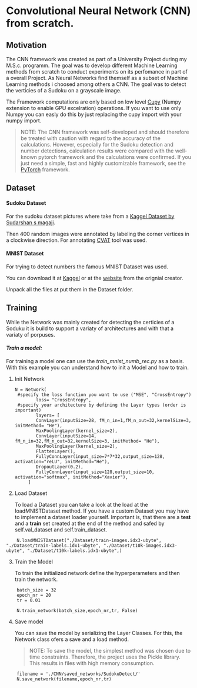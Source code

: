# Convolutional Neural Network (CNN) from scratch.

## Motivation

The CNN framework was created as part of a University Project during my M.S.c. programm. The goal was to develop different Machine Learning methods from scratch to conduct experiments on its perfomance in part of a overall Project. As Neural Networks find themself as a subset of Machine Learning methods i choosed among others a CNN. The goal was to detect the verticies of a Sudoku on a grayscale image.

The Framework computations are only based on low level [Cupy](https://docs.cupy.dev/en/stable/install.html) (Numpy extension to enable GPU excelration) operations. If you want to use only Numpy you can easly do this by just replacing the cupy import with your numpy import.

> NOTE: The CNN framework was self-developed and should therefore be treated with caution with regard to the accuracy of the calculations. However, especially for the Sudoku detection and number detections, calculation results were compared with the well-known pytorch framework and the calculations were confirmed. If you just need a simple, fast and highly customizable framework, see the [PyTorch](https://pytorch.org/get-started/locally/) framework.


## Dataset

#### Sudoku Dataset

For the sudoku dataset pictures where take from a [Kaggel Dataset by Sudarshan s magaji](https://www.kaggle.com/datasets/macfooty/sudoku-box-detection/data).

Then 400 random images were annotated by labeling the corner vertices in a clockwise direction. For annotating [CVAT](https://www.cvat.ai/) tool was used.

#### MNIST Dataset

For trying to detect numbers the famous MNIST Dataset was used.

You can download it at [Kaggel](https://www.kaggle.com/datasets/hojjatk/mnist-dataset) or at the [website](http://yann.lecun.com/exdb/mnist/) from the orignial creator.

Unpack all the files at put them in the Dataset folder.


## Training

While the Network was mainly created for detecting the certicies of a Soduku it is build to support a variaty of architectures and with that a variaty of porpuses.

#### *Train a model:*

For training a model one can use the *train_mnist_numb_rec.py* as a basis. With this example you can understand how to init a Model and how to train.

1. Init Network

   ```
   N = Network(
   	#specify the loss function you want to use ("MSE", "CrossEntropy")
           loss= "CrossEntropy",
   	#specify your architecture by defining the Layer types (order is important)
           layers= [
           ConvLayer(inputSize=28, fM_n_in=1,fM_n_out=32,kernelSize=3, initMethod= "He"),
           MaxPoolingLayer(kernel_size=2),
           ConvLayer(inputSize=14, fM_n_in=32,fM_n_out=32,kernelSize=3, initMethod= "He"),
           MaxPoolingLayer(kernel_size=2),
           FlattenLayer(),
           FullyConnLayer(input_size=7*7*32,output_size=128, activation="reLU", initMethod="He"),
           DropoutLayer(0.2),
           FullyConnLayer(input_size=128,output_size=10, activation="softmax", initMethod="Xavier"),
        ]
   ```
2. Load Dataset

   To load a Dataset you can take a look at the load at the loadMNISTDataset method. If you have a custom Dataset you may have to implement a dataset loader yourself. Important is, that there are a **test** and a **train** set created at the end of the method and safed by self.val_dataset and self.train_dataset.

```
    N.loadMNISTDataset("./Dataset/train-images.idx3-ubyte", "./Dataset/train-labels.idx1-ubyte", "./Dataset/t10k-images.idx3-ubyte", "./Dataset/t10k-labels.idx1-ubyte",)
```

3. Train the Model

   To train the initialized network define the hyperperameters and then train the network.

```
    batch_size = 32
    epoch_nr = 20
    tr = 0.01
  
    N.train_network(batch_size,epoch_nr,tr, False)
```

4. Save model

   You can save the model by serializing the Layer Classes. For this, the Network class ofers a save and a load method.

   > NOTE: To save the model, the simplest method was chosen due to time constraints. Therefore, the project uses the Pickle library. This results in files with high memory consumption.
   

```
    filename = './CNN/saved_networks/SudokuDetect/'
    N.save_network(filename,epoch_nr,tr)
```
